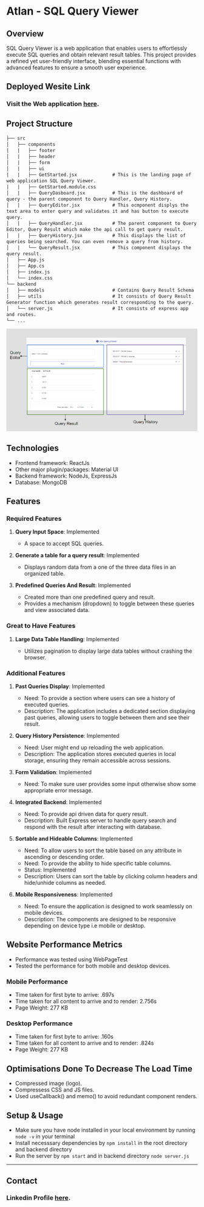 # Atlan - SQL Query Viewer

## Overview
SQL Query Viewer is a web application that enables users to effortlessly execute SQL queries and obtain relevant result tables. This project provides a refined yet user-friendly interface, blending essential functions with advanced features to ensure a smooth user experience.

## Deployed Wesite Link

### Visit the Web application [here](https://symphonious-marzipan-61af8a.netlify.app/).

## Project Structure
   
    ├── src                             
    │   ├── components                  
    |   |   ├── footer                          
    │   |   ├── header           
    │   |   ├── form           
    │   |   ├── ui           
    |   |   ├── GetStarted.jsx             # This is the landing page of web application SQL Query Viewer.   
    |   |   ├── GetStarted.module.css               
    │   |   ├── QueryDasboard.jsx          # This is the dashboard of query - the parent component to Query Handler, Query History.
    │   |   ├── QueryEditor.jsx            # This ocmponent displys the text area to enter query and validates it and has button to execute query.
    │   |   ├── QueryHandler.jsx           # The parent component to Query Editor, Query Result which make the api call to get query result.
    │   |   ├── QueryHistory.jsx           # This displays the list of queries being searched. You can even remove a query from history.  
    │   |   └── QueryResult.jsx            # This component displays the query result.  
    │   ├── App.js             
    │   ├── App.cs            
    │   ├── index.js           
    │   └── index.css                
    └── backend
    │   ├── models                         # Contains Query Result Schema
    │   ├── utils                          # It consists of Query Result Generator function which generates result corresponding to the query.
    │   └── server.js                      # It consists of express app and routes.
    └── ...

<img src="./public/layout.png" alt="Layout"></img>
## Technologies

* Frontend framework: ReactJs
* Other major plugin/packages: Material UI
* Backend framework: NodeJs, ExpressJs
* Database: MongoDB


## Features

### Required Features

1. **Query Input Space**: Implemented
   - A space to accept SQL queries.

2. **Generate a table for a query result**: Implemented
   - Displays random data from a one of the three data files in an organized table.

3. **Predefined Queries And Result**: Implemented
   - Created more than one predefined query and result.
   - Provides a mechanism (dropdown) to toggle between these queries and view associated data.

### Great to Have Features

1. **Large Data Table Handling**: Implemented
   
   - Utilizes pagination to display large data tables without crashing the browser.

### Additional Features

1. **Past Queries Display**: Implemented 
   - Need: To provide a section where users can see a history of executed queries.
   - Description: The application includes a dedicated section displaying past queries, allowing users to toggle between them and see their result.

2. **Query History Persistence**: Implemented 
   - Need: User might end up reloading the web application.
   - Description: The application stores executed queries in local storage, ensuring they remain accessible across sessions.
  
3. **Form Validation**: Implemented 
   - Need: To make sure user provides some input otherwise show some appropriate error message.

5. **Integrated Backend**: Implemented
   - Need: To provide api driven data for query result.
   - Description: Built Express server to handle query search and respond with the result after interacting with database.
  
4. **Sortable and Hideable Columns**: Implemented 
   - Need: To allow users to sort the table based on any attribute in ascending or descending order.
   - Need: To provide the ability to hide specific table columns.
   - Status: Implemented
   - Description: Users can sort the table by clicking column headers and hide/unhide columns as needed.

5. **Mobile Responsiveness**: Implemented
   - Need: To ensure the application is designed to work seamlessly on mobile devices.
   - Description: The components are designed to be responsive depending on device type i.e mobile or desktop.

## Website Performance Metrics

* Performance was tested using WebPageTest
* Tested the performance for both mobile and desktop devices.

### Mobile Performance

* Time taken for first byte to arrive: .697s
* Time taken for all content to arrive and to render: 2.756s
* Page Weight: 277 KB

### Desktop Performance

* Time taken for first byte to arrive: .160s
* Time taken for all content to arrive and to render: .824s
* Page Weight: 277 KB

## Optimisations Done To Decrease The Load Time

* Compressed image (logo).
* Compressess CSS and JS files.
* Used useCallback() and memo() to avoid redundant component renders.

## Setup & Usage

- Make sure you have node installed in your local environment by running `node -v` in your terminal
- Install necesssary dependencies by `npm install` in the root directory and backend directory 
- Run the server by `npm start` and in backend directory `node server.js`
---

## Contact
### Linkedin Profile [here](https://www.linkedin.com/in/kajalkaushal/).
